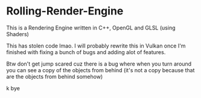 # Rolling-Render-Engine
This is a Rendering Engine written in C++, OpenGL and GLSL (using Shaders)

This has stolen code lmao.
I will probably rewrite this in Vulkan once I'm finished with fixing a bunch of bugs and adding alot of features.

Btw don't get jump scared cuz there is a bug where when you turn around you can see a copy of the objects from behind (it's not a copy because that
are the objects from behind somehow)

k bye
